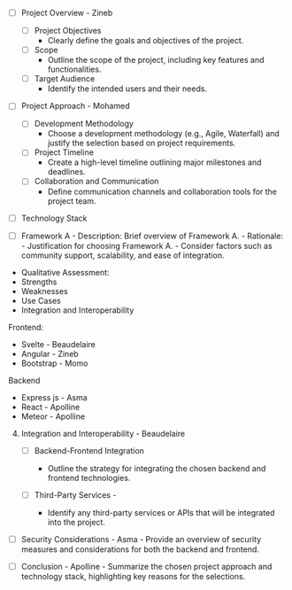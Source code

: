 
- [ ] Project Overview - Zineb
    - [ ] Project Objectives
		- Clearly define the goals and objectives of the project.
    - [ ] Scope
		- Outline the scope of the project, including key features and functionalities.
    - [ ] Target Audience
		- Identify the intended users and their needs.

- [ ] Project Approach - Mohamed
    - [ ] Development Methodology
		- Choose a development methodology (e.g., Agile, Waterfall) and justify the selection based on project requirements.
    - [ ] Project Timeline
		- Create a high-level timeline outlining major milestones and deadlines.
    - [ ] Collaboration and Communication
		- Define communication channels and collaboration tools for the project team.

- [ ] Technology Stack

- [ ] Framework A
		- Description: Brief overview of Framework A.
		- Rationale:
		- Justification for choosing Framework A.
		- Consider factors such as community support, scalability, and ease of integration.
- Qualitative Assessment:
- Strengths
- Weaknesses
- Use Cases
- Integration and Interoperability

Frontend:
 - Svelte - Beaudelaire
 - Angular - Zineb
 - Bootstrap - Momo

 Backend
 - Express js - Asma
 - React - Apolline
 - Meteor - Apolline

 4. Integration and Interoperability - Beaudelaire

    - [ ] Backend-Frontend Integration 
		- Outline the strategy for integrating the chosen backend and frontend technologies.

    - [ ] Third-Party Services -  
		- Identify any third-party services or APIs that will be integrated into the project.

- [ ] Security Considerations - Asma
		- Provide an overview of security measures and considerations for both the backend and frontend.

- [ ] Conclusion - Apolline
		- Summarize the chosen project approach and technology stack, highlighting key reasons for the selections.

